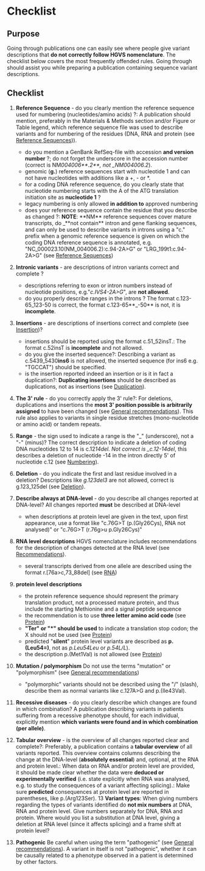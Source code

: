 # Checklist

## Purpose

Going through publications one can easily see where people give variant descriptions that **do not correctly follow HGVS nomenclature**. The checklist below covers the most frequently offended rules. Going through should assist you while preparing a publication containing sequence variant descriptions.

## Checklist

1.  **Reference Sequence** - do you clearly mention the reference sequence used for numbering (nucleotides/amino acids) ?: A publication should mention, preferably in the Materials & Methods section and/or Figure or Table legend, which reference sequence file was used to describe variants and for numbering of the residues (DNA, RNA and protein (see [Reference Sequences](../../background/refseq))).

    - do you mention a GenBank RefSeq-file with accession **and version number** ?; do not forget the underscore in the accession number (correct is NM*004006**.2**, not \_NM004006.2*).
    - genomic (**g.**) reference sequences start with nucleotide 1 and can not have nucleotides with additions like a +, - or \*.
    - for a coding DNA reference sequence, do you clearly state that nucleotide numbering starts with the A of the ATG translation initiation site as **nucleotide 1** ?
    - legacy numbering is only allowed **in addition to** approved numbering
    - does your reference sequence contain the residue that you describe as changed ?: **NOTE**: **NM\*\* reference sequences cover mature transcripts, do \_**not contain\*\* intron and gene flanking sequences, and can only be used to describe variants in introns using a "c." prefix when a genomic reference sequence is given on which the coding DNA reference sequence is annotated, e.g. "NC_000023.10(NM_004006.2):c.94-2A>G" or "LRG_199t1:c.94-2A>G" (see [Reference Sequences](../../background/refseq/#DNAc))

2.  **Intronic variants** - are descriptions of intron variants correct and complete ?

    - descriptions referring to exon or intron numbers instead of nucleotide positions, e.g."_c.IVS4-2A>G_", are **not allowed**.
    - do you properly describe ranges in the introns ? The format c.123-65_123-50 is correct, the format c.123-65**\_-50** is not, it is **incomplete**.

3.  **Insertions** - are descriptions of insertions correct and complete (see [Insertion](../DNA/insertion))?

    - insertions should be reported using the format c.51_52insT.: The format c.52insT is **incomplete** and not allowed.
    - do you give the inserted sequence?: Describing a variant as c.5439_5430**ins6** is not allowed, the inserted sequence (for ins6 e.g. "TGCCAT") should be specified.
    - is the insertion reported indeed an insertion or is it in fact a duplication?: **Duplicating insertions** should be described as duplications, not as insertions (see [Duplication](../DNA/duplication)).

4.  **The 3' rule** - do you correctly apply the 3' rule?: For deletions, duplications and insertions the **most 3' position possible is arbitrarily assigned** to have been changed (see [General recommendations](../general)). This rule also applies to variants in single residue stretches (mono-nucleotide or amino acid) or tandem repeats.
5.  **Range** - the sign used to indicate a range is the "\_" (underscore), not a "-" (minus)? The correct description to indicate a deletion of coding DNA nucleotides 12 to 14 is c.12*14del. Not correct is \_c.12-14del*, this describes a deletion of nucleotide -14 in the intron directly 5' of nucleotide c.12 (see [Numbering](../../background/numbering)).
6.  **Deletion** - do you indicate the first and last residue involved in a deletion? Descriptions like _g.123del3_ are not allowed, correct is g.123_125del (see [Deletion](../DNA/deletion)).
7.  **Describe always at DNA-level** - do you describe all changes reported at DNA-level? All changes reported **must** be described at DNA-level

    - when descriptions at protein level are given in the text, upon first appearance, use a format like "c.76G>T (p.(Gly26Cys), RNA not analysed)" or "c.76G>T (r.76g>u p.Gly26Cys)"

8.  **RNA level descriptions** HGVS nomenclature includes recommendations for the description of changes detected at the RNA level (see [Recommendations](../RNA)).

    - several transcripts derived from one allele are described using the format r.[76a>c,73\_88del] (see [RNA](../RNA/alleles))

9.  **protein level descriptions**

    - the protein reference sequence should represent the primary translation product, not a processed mature protein, and thus include the starting Methionine and a signal peptide sequence
    - the recommendation is to use **three letter amino acid code** (see [Protein](../protein/))
    - **"Ter" or "\*" should be used** to indicate a translation stop codon; the X should not be used (see [Protein](../protein/))
    - predicted "**silent**" protein level variants are described as **p.(Leu54=)**, not as _p.Leu54Leu_ or _p.54L/L_).
    - the description p.(Met1Val) is not allowed (see [Protein](../protein/substitution))

10. **Mutation / polymorphism** Do not use the terms "mutation" or "polymorphism" (see [General recommendations](../../background/basics))

    - "polymorphic" variants should not be described using the "/" (slash), describe them as normal variants like c.127A>G and p.(Ile43Val).

11. **Recessive diseases** - do you clearly describe which changes are found in which combination? A publication describing variants in patients suffering from a recessive phenotype should, for each individual, explicitly mention **which variants were found and in which combination (per allele)**.
12. **Tabular overview** - is the overview of all changes reported clear and complete?: Preferably, a publication contains a **tabular overview** of all variants reported. This overview contains columns describing the change at the DNA-level (**absolutely essential**) and, optional, at the RNA and protein level.: When data on RNA and/or protein level are provided, it should be made clear whether the data were **deduced or experimentally verified** (i.e. state explicitly when RNA was analysed, e.g. to study the consequences of a variant affecting splicing).: Make sure **predicted** consequences at protein level are reported in parentheses, like p.(Arg123Ser). 13 **Variant types**: When giving numbers regarding the types of variants identified do **not mix numbers** at DNA, RNA and protein level. Give numbers separately for DNA, RNA and protein. Where would you list a substitution at DNA level, giving a deletion at RNA level (since it affects splicing) and a frame shift at protein level?
13. **Pathogenic** Be careful when using the term "pathogenic" (see [General recommendations](../../background/basics)). A variant in itself is not "pathogenic", whether it can be causally related to a phenotype observed in a patient is determined by other factors.

